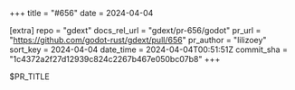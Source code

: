 +++
title = "#656"
date = 2024-04-04

[extra]
repo = "gdext"
docs_rel_url = "gdext/pr-656/godot"
pr_url = "https://github.com/godot-rust/gdext/pull/656"
pr_author = "lilizoey"
sort_key = 2024-04-04
date_time = 2024-04-04T00:51:51Z
commit_sha = "1c4372a2f27d12939c824c2267b467e050bc07b8"
+++

$PR_TITLE
